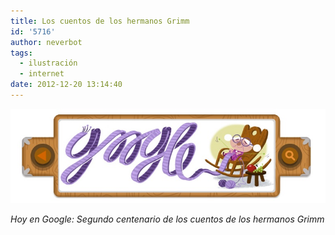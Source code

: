 ```yaml
---
title: Los cuentos de los hermanos Grimm
id: '5716'
author: neverbot
tags:
  - ilustración
  - internet
date: 2012-12-20 13:14:40
---
```


![Los cuentos de los hermanos Grimm en Google](./los-cuentos-de-los-hermanos-grimm/google_grimm_fairy_tales.jpg)

_Hoy en Google: Segundo centenario de los cuentos de los hermanos Grimm_